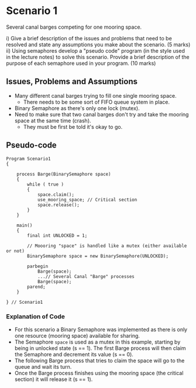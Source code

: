 # Scenario 1

Several canal barges competing for one mooring space.

i) Give a brief description of the issues and problems that need to be resolved and state any assumptions you make about the scenario. (5 marks)
ii) Using semaphores develop a "pseudo code" program (in the style used in the lecture notes) to solve this scenario. Provide a brief description of the purpose of each semaphore used in your program. (10 marks)

## Issues, Problems and Assumptions

- Many different canal barges trying to fill one single mooring space.
  - There needs to be some sort of FIFO queue system in place.
- Binary Semaphore as there's only one lock (mutex).
- Need to make sure that two canal barges don't try and take the mooring space at the same time (crash).
  - They must be first be told it's okay to go.

## Pseudo-code

```pseudocode
Program Scenario1
{

    process Barge(BinarySemaphore space)
    {
        while ( true )
        {
            space.claim();
            use_mooring_space; // Critical section
            space.release();
        }
    }

    main()
    {
        final int UNLOCKED = 1;

        // Moooring "space" is handled like a mutex (either available or not)
        BinarySemaphore space = new BinarySemaphore(UNLOCKED);

        parbegin
            Barge(space);
            ...// Several Canal "Barge" processes
            Barge(space);
        parend;
    }

} // Scenario1

```

### Explanation of Code

- For this scenario a Binary Semaphore was implemented as there is only one resource (mooring space) available for sharing.
- The Semaphore `space` is used as a mutex in this example, starting by being in unlocked state (s == 1). The first Barge process will then claim the Semaphore and decrement its value (s == 0).
- The following Barge process that tries to claim the space will go to the queue and wait its turn.
- Once the Barge process finishes using the mooring space (the critical section) it will release it (s == 1).

